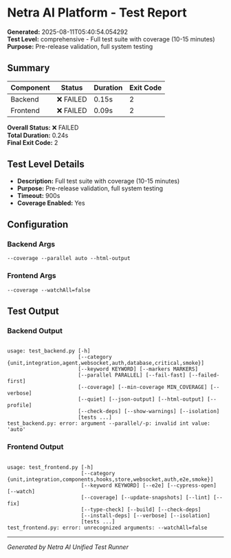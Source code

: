 # Netra AI Platform - Test Report

**Generated:** 2025-08-11T05:40:54.054292  
**Test Level:** comprehensive - Full test suite with coverage (10-15 minutes)  
**Purpose:** Pre-release validation, full system testing

## Summary

| Component | Status | Duration | Exit Code |
|-----------|--------|----------|-----------|
| Backend   | ❌ FAILED | 0.15s | 2 |
| Frontend  | ❌ FAILED | 0.09s | 2 |

**Overall Status:** ❌ FAILED  
**Total Duration:** 0.24s  
**Final Exit Code:** 2

## Test Level Details

- **Description:** Full test suite with coverage (10-15 minutes)
- **Purpose:** Pre-release validation, full system testing
- **Timeout:** 900s
- **Coverage Enabled:** Yes

## Configuration

### Backend Args
```
--coverage --parallel auto --html-output
```

### Frontend Args  
```
--coverage --watchAll=false
```

## Test Output

### Backend Output
```

usage: test_backend.py [-h]
                       [--category {unit,integration,agent,websocket,auth,database,critical,smoke}]
                       [--keyword KEYWORD] [--markers MARKERS]
                       [--parallel PARALLEL] [--fail-fast] [--failed-first]
                       [--coverage] [--min-coverage MIN_COVERAGE] [--verbose]
                       [--quiet] [--json-output] [--html-output] [--profile]
                       [--check-deps] [--show-warnings] [--isolation]
                       [tests ...]
test_backend.py: error: argument --parallel/-p: invalid int value: 'auto'

```

### Frontend Output
```

usage: test_frontend.py [-h]
                        [--category {unit,integration,components,hooks,store,websocket,auth,e2e,smoke}]
                        [--keyword KEYWORD] [--e2e] [--cypress-open] [--watch]
                        [--coverage] [--update-snapshots] [--lint] [--fix]
                        [--type-check] [--build] [--check-deps]
                        [--install-deps] [--verbose] [--isolation]
                        [tests ...]
test_frontend.py: error: unrecognized arguments: --watchAll=false

```

---
*Generated by Netra AI Unified Test Runner*
